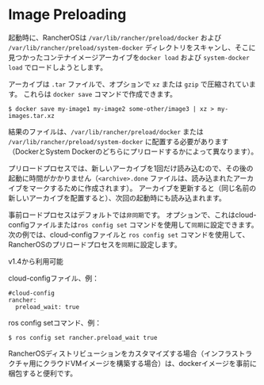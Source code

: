 # Image Preloading

起動時に、RancherOSは `/var/lib/rancher/preload/docker` および `/var/lib/rancher/preload/system-docker` ディレクトリをスキャンし、そこに見つかったコンテナイメージアーカイブを`docker load` および `system-docker load` でロードしようとします。

アーカイブは `.tar` ファイルで、オプションで `xz` または `gzip` で圧縮されています。
これらは `docker save` コマンドで作成できます。

```
$ docker save my-image1 my-image2 some-other/image3 | xz > my-images.tar.xz
```

結果のファイルは、`/var/lib/rancher/preload/docker` または `/var/lib/rancher/preload/system-docker` に配置する必要があります（DockerとSystem Dockerのどちらにプリロードするかによって異なります）。

プリロードプロセスでは、新しいアーカイブを1回だけ読み込むので、その後の起動に時間がかかりません（`<archive>.done` ファイルは、読み込まれたアーカイブをマークするために作成されます）。
アーカイブを更新すると（同じ名前の新しいアーカイブを配置すると）、次回の起動時にも読み込まれます。

事前ロードプロセスはデフォルトでは`非同期`です。
オプションで、これはcloud-configファイルまたは`ros config set` コマンドを使用して`同期`に設定できます。
次の例では、cloud-configファイルと `ros config set` コマンドを使用して、RancherOSのプリロードプロセスを`同期`に設定します。

v1.4から利用可能

cloud-configファイル、例：

```
#cloud-config
rancher:
  preload_wait: true
```

ros config setコマンド、例：

```
$ ros config set rancher.preload_wait true
```

RancherOSディストリビューションをカスタマイズする場合（インフラストラクチャ用にクラウドVMイメージを構築する場合）は、dockerイメージを事前に梱包すると便利です。

